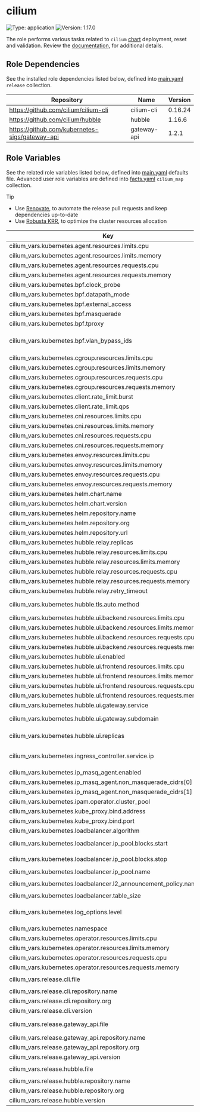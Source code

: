# cilium

![Type: application](https://img.shields.io/badge/Type-application-informational?style=flat-square) ![Version: 1.17.0](https://img.shields.io/badge/Version-1.17.0-informational?style=flat-square)

The role performs various tasks related to `cilium` [chart](https://github.com/cilium/cilium/tree/v1.17.0/install/kubernetes/cilium) deployment, reset and validation. Review the [documentation](https://axivo.com/k3s-cluster/wiki/guide/configuration/roles/cilium), for additional details.

## Role Dependencies

See the installed role dependencies listed below, defined into [main.yaml](./defaults/main.yaml) `release` collection.

| Repository | Name | Version |
|------------|------|---------|
| https://github.com/cilium/cilium-cli | cilium-cli | 0.16.24 |
| https://github.com/cilium/hubble | hubble | 1.16.6 |
| https://github.com/kubernetes-sigs/gateway-api | gateway-api | 1.2.1 |

## Role Variables

See the related role variables listed below, defined into [main.yaml](./defaults/main.yaml) defaults file. Advanced user role variables are defined into [facts.yaml](./tasks/facts.yaml) `cilium_map` collection.

> [!TIP]
> - Use [Renovate](https://axivo.com/k3s-cluster/tutorials/handbook/tools/#renovate), to automate the release pull requests and keep dependencies up-to-date
> - Use [Robusta KRR](https://axivo.com/k3s-cluster/tutorials/handbook/tools/#robusta-krr), to optimize the cluster resources allocation

| Key | Type | Default | Description |
|-----|------|---------|-------------|
| cilium_vars.kubernetes.agent.resources.limits.cpu | string | `nil` |  |
| cilium_vars.kubernetes.agent.resources.limits.memory | string | `"256Mi"` |  |
| cilium_vars.kubernetes.agent.resources.requests.cpu | string | `"10m"` |  |
| cilium_vars.kubernetes.agent.resources.requests.memory | string | `"256Mi"` |  |
| cilium_vars.kubernetes.bpf.clock_probe | bool | `true` |  |
| cilium_vars.kubernetes.bpf.datapath_mode | string | `"netkit"` |  |
| cilium_vars.kubernetes.bpf.external_access | bool | `false` |  |
| cilium_vars.kubernetes.bpf.masquerade | bool | `true` |  |
| cilium_vars.kubernetes.bpf.tproxy | bool | `true` |  |
| cilium_vars.kubernetes.bpf.vlan_bypass_ids | list | `[1,4]` | `1` for Longhorn CIFS backup, `4` for Cilium IP pool |
| cilium_vars.kubernetes.cgroup.resources.limits.cpu | string | `nil` |  |
| cilium_vars.kubernetes.cgroup.resources.limits.memory | string | `"128Mi"` |  |
| cilium_vars.kubernetes.cgroup.resources.requests.cpu | string | `"10m"` |  |
| cilium_vars.kubernetes.cgroup.resources.requests.memory | string | `"128Mi"` |  |
| cilium_vars.kubernetes.client.rate_limit.burst | int | `100` |  |
| cilium_vars.kubernetes.client.rate_limit.qps | int | `50` |  |
| cilium_vars.kubernetes.cni.resources.limits.cpu | string | `nil` |  |
| cilium_vars.kubernetes.cni.resources.limits.memory | string | `"128Mi"` |  |
| cilium_vars.kubernetes.cni.resources.requests.cpu | string | `"10m"` |  |
| cilium_vars.kubernetes.cni.resources.requests.memory | string | `"128Mi"` |  |
| cilium_vars.kubernetes.envoy.resources.limits.cpu | string | `nil` |  |
| cilium_vars.kubernetes.envoy.resources.limits.memory | string | `"128Mi"` |  |
| cilium_vars.kubernetes.envoy.resources.requests.cpu | string | `"10m"` |  |
| cilium_vars.kubernetes.envoy.resources.requests.memory | string | `"128Mi"` |  |
| cilium_vars.kubernetes.helm.chart.name | string | `"cilium"` |  |
| cilium_vars.kubernetes.helm.chart.version | string | `"v1.17.0"` |  |
| cilium_vars.kubernetes.helm.repository.name | string | `"cilium"` |  |
| cilium_vars.kubernetes.helm.repository.org | string | `"cilium"` |  |
| cilium_vars.kubernetes.helm.repository.url | string | `"https://helm.cilium.io"` |  |
| cilium_vars.kubernetes.hubble.relay.replicas | int | `2` |  |
| cilium_vars.kubernetes.hubble.relay.resources.limits.cpu | string | `nil` |  |
| cilium_vars.kubernetes.hubble.relay.resources.limits.memory | string | `"128Mi"` |  |
| cilium_vars.kubernetes.hubble.relay.resources.requests.cpu | string | `"10m"` |  |
| cilium_vars.kubernetes.hubble.relay.resources.requests.memory | string | `"128Mi"` |  |
| cilium_vars.kubernetes.hubble.relay.retry_timeout | string | `"10s"` |  |
| cilium_vars.kubernetes.hubble.tls.auto.method | string | `"certmanager"` | Available options are `certmanager` and `helm` |
| cilium_vars.kubernetes.hubble.ui.backend.resources.limits.cpu | string | `nil` |  |
| cilium_vars.kubernetes.hubble.ui.backend.resources.limits.memory | string | `"128Mi"` |  |
| cilium_vars.kubernetes.hubble.ui.backend.resources.requests.cpu | string | `"10m"` |  |
| cilium_vars.kubernetes.hubble.ui.backend.resources.requests.memory | string | `"128Mi"` |  |
| cilium_vars.kubernetes.hubble.ui.enabled | bool | `true` |  |
| cilium_vars.kubernetes.hubble.ui.frontend.resources.limits.cpu | string | `nil` |  |
| cilium_vars.kubernetes.hubble.ui.frontend.resources.limits.memory | string | `"128Mi"` |  |
| cilium_vars.kubernetes.hubble.ui.frontend.resources.requests.cpu | string | `"10m"` |  |
| cilium_vars.kubernetes.hubble.ui.frontend.resources.requests.memory | string | `"128Mi"` |  |
| cilium_vars.kubernetes.hubble.ui.gateway.service | string | `"hubble-ui"` |  |
| cilium_vars.kubernetes.hubble.ui.gateway.subdomain | string | `"hubble"` | See [documentation](https://axivo.com/k3s-cluster/tutorials/handbook/externaldns/#front-ends), for details |
| cilium_vars.kubernetes.hubble.ui.replicas | int | `1` | Related to [cilium/cilium#33109](https://github.com/cilium/cilium/issues/33109) |
| cilium_vars.kubernetes.ingress_controller.service.ip | string | `"192.168.4.20"` | Assign the `CiliumLoadBalancerIPPool` blocks start address |
| cilium_vars.kubernetes.ip_masq_agent.enabled | bool | `false` |  |
| cilium_vars.kubernetes.ip_masq_agent.non_masquerade_cidrs[0] | string | `"10.0.0.0/8"` |  |
| cilium_vars.kubernetes.ip_masq_agent.non_masquerade_cidrs[1] | string | `"192.168.0.0/16"` |  |
| cilium_vars.kubernetes.ipam.operator.cluster_pool | string | `"10.42.0.0/16"` |  |
| cilium_vars.kubernetes.kube_proxy.bind.address | string | `"0.0.0.0"` |  |
| cilium_vars.kubernetes.kube_proxy.bind.port | int | `10256` |  |
| cilium_vars.kubernetes.loadbalancer.algorithm | string | `"maglev"` |  |
| cilium_vars.kubernetes.loadbalancer.ip_pool.blocks.start | string | `"192.168.4.20"` | `CiliumLoadBalancerIPPool` blocks start address |
| cilium_vars.kubernetes.loadbalancer.ip_pool.blocks.stop | string | `"192.168.4.100"` | `CiliumLoadBalancerIPPool` blocks stop address |
| cilium_vars.kubernetes.loadbalancer.ip_pool.name | string | `"cilium-ip-pool"` |  |
| cilium_vars.kubernetes.loadbalancer.l2_announcement_policy.name | string | `"cilium-l2-announcement-policy"` |  |
| cilium_vars.kubernetes.loadbalancer.table_size | int | `16381` |  |
| cilium_vars.kubernetes.log_options.level | string | `"WARNING"` | Available options are `INFO`, `WARNING`, `ERROR` and `FATAL` |
| cilium_vars.kubernetes.namespace | string | `"kube-system"` |  |
| cilium_vars.kubernetes.operator.resources.limits.cpu | string | `nil` |  |
| cilium_vars.kubernetes.operator.resources.limits.memory | string | `"128Mi"` |  |
| cilium_vars.kubernetes.operator.resources.requests.cpu | string | `"10m"` |  |
| cilium_vars.kubernetes.operator.resources.requests.memory | string | `"128Mi"` |  |
| cilium_vars.release.cli.file | string | `"cilium-linux-arm64.tar.gz"` |  |
| cilium_vars.release.cli.repository.name | string | `"cilium-cli"` |  |
| cilium_vars.release.cli.repository.org | string | `"cilium"` |  |
| cilium_vars.release.cli.version | string | `"v0.16.24"` |  |
| cilium_vars.release.gateway_api.file | string | `"experimental-install.yaml"` | See [documentation](https://docs.cilium.io/en/stable/network/servicemesh/gateway-api/gateway-api/), for details |
| cilium_vars.release.gateway_api.repository.name | string | `"gateway-api"` |  |
| cilium_vars.release.gateway_api.repository.org | string | `"kubernetes-sigs"` |  |
| cilium_vars.release.gateway_api.version | string | `"v1.2.1"` |  |
| cilium_vars.release.hubble.file | string | `"hubble-linux-arm64.tar.gz"` |  |
| cilium_vars.release.hubble.repository.name | string | `"hubble"` |  |
| cilium_vars.release.hubble.repository.org | string | `"cilium"` |  |
| cilium_vars.release.hubble.version | string | `"v1.16.6"` |  |
